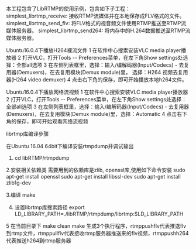 本工程包含了LibRTMP的使用示例，包含如下子工程：
   simplest_librtmp_receive: 接收RTMP流媒体并在本地保存成FLV格式的文件。
   simplest_librtmp_send_flv: 将FLV格式的视音频文件使用RTMP推送至RTMP流媒体服务器。
   simplest_librtmp_send264: 将内存中的H.264数据推送至RTMP流媒体服务器。

Ubuntu16.0.4下播放H264裸流文件
   1 在软件中心搜索安装VLC media player播放器
   2 打开VLC，打开Tools -- Preferences菜单，在左下角Show settings处选择：全部all选项
   3 在左侧列表框里，选择：输入/编解码器(Input/Codecs) - 去复用器(Demuxers)，在去复用模块(Demux module)里，
     选择：H264 视频去复用器(H264 video demuxer)
   4 点击右下角的保存，即可开始播放本地h264文件。

Ubuntu16.0.4下播放网络流视频
   1 在软件中心搜索安装VLC media player播放器
   2 打开VLC，打开Tools -- Preferences菜单，在左下角Show settings处选择：全部all选项
   3 在左侧列表框里，选择：输入/编解码器(Input/Codecs) - 去复用器(Demuxers)，在去复用模块(Demux module)里，选择：Automatic
   4 点击右下角的保存，即可开始观看网络流视频


librtmp库编译步骤

   在Ubuntu 16.04 64bit下编译安装rtmpdump并调试输出
   
   1. cd libRTMP/rtmpdump
   
   2.安装相关依赖类
     需要用到的依赖库是zlib, openssl库,使用如下命令安装
	 sudo apt-get install openssl
	 sudo apt-get install libssl-dev
	 sudo apt-get install zlib1g-dev
	 
   3.编译
     make

   4. 设置librtmp库搜索路径
      export LD_LIBRARY_PATH=./libRTMP/rtmpdump/librtmp:$LD_LIBRARY_PATH
	  
   5 在当前目录下
     make clean
     make
     生成3个执行程序，rtmppushflv代表推送flv到rtmp文件，rtmppullflv代表接收rtmp服务器推送来的flv视频，rtmppushh264代表推送h264到rtmp服务器
